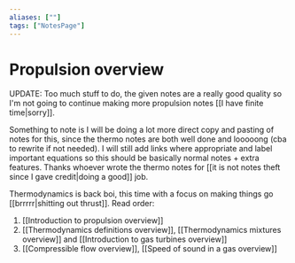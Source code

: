 ```yaml
---
aliases: [""]
tags: ["NotesPage"]
---
```


# Propulsion overview
UPDATE: Too much stuff to do, the given notes are a really good quality so I'm not going to continue making more propulsion notes [[I have finite time|sorry]].

Something to note is I will be doing a lot more direct copy and pasting of notes for this, since the thermo notes are both well done and looooong (cba to rewrite if not needed). I will still add links where appropriate and label important equations so this should be basically normal notes + extra features. Thanks whoever wrote the thermo notes for [[it is not notes theft since I gave credit|doing a good]] job.

Thermodynamics is back boi, this time with a focus on making things go [[brrrrr|shitting out thrust]]. Read order:
1) [[Introduction to propulsion overview]]
2) [[Thermodynamics definitions overview]], [[Thermodynamics mixtures overview]] and [[Introduction to gas turbines overview]]
3) [[Compressible flow overview]], [[Speed of sound in a gas overview]]


